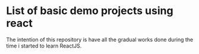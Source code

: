 # List of basic demo projects using react

The intention of this repository is have all the gradual works done during the time i started to learn ReactJS.